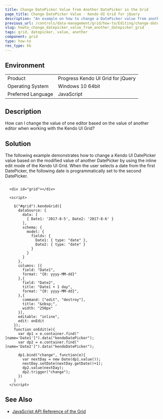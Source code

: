 ```yaml
---
title: Change DatePicker Value from Another DatePicker in the Grid
page_title: Change DatePicker Value - Kendo UI Grid for jQuery
description: "An example on how to change a DatePicker value from another DatePicker in the Kendo UI Grid."
previous_url: /controls/data-management/grid/how-to/Editing/change-datepicker-value-from-another-datepicker
slug: howto_change_datepicker_value_from_another_datepicker_grid
tags: grid, datepicker, value, another
component: grid
type: how-to
res_type: kb
---
```


## Environment

<table>
 <tr>
  <td>Product</td>
  <td>Progress Kendo UI Grid for jQuery</td>
 </tr>
 <tr>
  <td>Operating System</td>
  <td>Windows 10 64bit</td>
 </tr>
 <tr>
  <td>Preferred Language</td>
  <td>JavaScript</td>
 </tr>
</table>

## Description

How can I change the value of one editor based on the value of another editor when working with the Kendo UI Grid?

## Solution

The following example demonstrates how to change a Kendo UI DatePicker value based on the modified value of another DatePicker by using the inline edit mode of the Kendo UI Grid. When the user selects a date from the first DatePicker, the following date is programmatically set to the second DatePicker.

```dojo

  <div id="grid"></div>

  <script>

    $("#grid").kendoGrid({  
      dataSource: {
        data: [
          { Date1: '2017-8-5', Date2: '2017-8-6' }
        ],
        schema: {
          model: {
            fields: {
              Date1: { type: "date" },
              Date2: { type: "date" }
            }
          }
        }
      },
      columns: [{
        field: "Date1",
        format: "{0: yyyy-MM-dd}"
      },{
        field: "Date2",
        title: "Date1 + 1 day",
        format: "{0: yyyy-MM-dd}",
      },{
        command: ["edit", "destroy"],
        title: "&nbsp;",
        width: "250px"
      }],  
      editable: "inline",
      edit: onEdit
    });
    function onEdit(e){
      var dp1 = e.container.find("[name='Date1']").data("kendoDatePicker");
      var dp2 = e.container.find("[name='Date2']").data("kendoDatePicker");

      dp1.bind("change", function(e){
        var nextDay = new Date(dp1.value());               
        nextDay.setDate(nextDay.getDate()+1);      
        dp2.value(nextDay);
        dp2.trigger("change");
      })
    }
  </script>

```

## See Also

* [JavaScript API Reference of the Grid](/api/javascript/ui/grid)
